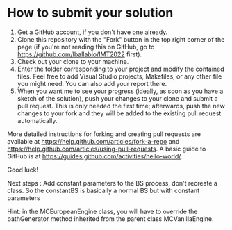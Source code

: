 
# How to submit your solution

1. Get a GitHub account, if you don't have one already.
2. Clone this repository with the "Fork" button in the top right
   corner of the page (if you're not reading this on GitHub, go to
   <https://github.com/lballabio/IMT2022> first).
3. Check out your clone to your machine.
4. Enter the folder corresponding to your project and modify the
   contained files.  Feel free to add Visual Studio projects,
   Makefiles, or any other file you might need. You can also add your
   report there.
5. When you want me to see your progress (ideally, as soon as you have
   a sketch of the solution), push your changes to your clone and
   submit a pull request.  This is only needed the first time;
   afterwards, push the new changes to your fork and they will be
   added to the existing pull request automatically.

More detailed instructions for forking and creating pull requests are
available at <https://help.github.com/articles/fork-a-repo> and
<https://help.github.com/articles/using-pull-requests>.  A basic guide
to GitHub is at <https://guides.github.com/activities/hello-world/>.

Good luck!

Next steps : Add constant parameters to the BS process, don't recreate a class. So the constantBS is basically a normal BS but with constant parameters

Hint: in the MCEuropeanEngine class, you will have to override the pathGenerator method
inherited from the parent class MCVanillaEngine.

